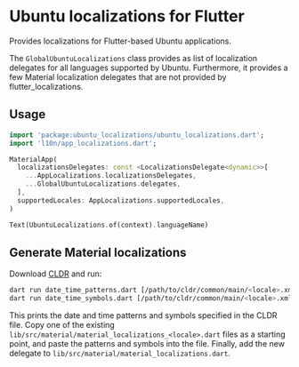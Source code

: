 # Ubuntu localizations for Flutter

Provides localizations for Flutter-based Ubuntu applications.

The `GlobalUbuntuLocalizations` class provides as list of localization delegates
for all languages supported by Ubuntu. Furthermore, it provides a few Material
localization delegates that are not provided by flutter_localizations.

## Usage

```dart
import 'package:ubuntu_localizations/ubuntu_localizations.dart';
import 'l10n/app_localizations.dart';
```

```dart
MaterialApp(
  localizationsDelegates: const <LocalizationsDelegate<dynamic>>[
    ...AppLocalizations.localizationsDelegates,
    ...GlobalUbuntuLocalizations.delegates,
  ],
  supportedLocales: AppLocalizations.supportedLocales,
)
```

```dart
Text(UbuntuLocalizations.of(context).languageName)
```

## Generate Material localizations

Download [CLDR](https://cldr.unicode.org/) and run:

```bash
dart run date_time_patterns.dart [/path/to/cldr/common/main/<locale>.xml]
dart run date_time_symbols.dart [/path/to/cldr/common/main/<locale>.xml]
```

This prints the date and time patterns and symbols specified in the CLDR file.
Copy one of the existing `lib/src/material/material_localizations_<locale>.dart`
files as a starting point, and paste the patterns and symbols into the file.
Finally, add the new delegate to `lib/src/material/material_localizations.dart`.
